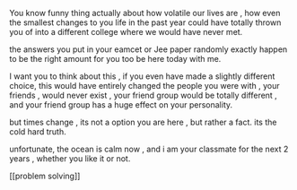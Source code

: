 You know funny thing actually about how volatile our lives are  , how even the smallest changes to you life in the past year could have totally thrown you of into a different college where we would have never met.

the answers you put in your eamcet or Jee paper randomly exactly happen to be the right amount for you too be here today with me.

I want you to think about this , if you even have made a slightly different choice, this would have entirely changed the people you were with , your friends , would never exist , your friend group would be totally different , and your friend group has a huge effect on your personality.

but times change , its not a option you are here , but rather a fact.
its the cold hard truth. 

unfortunate, the ocean is calm now , and i am your classmate for the next 2 years , whether you like it or not.

[[problem solving]]
